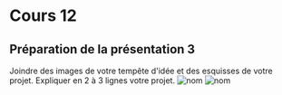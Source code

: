 # Cours 12
## Préparation de la présentation 3 
Joindre des images de votre tempête d'idée et des esquisses de votre projet. Expliquer en 2 à 3 lignes votre projet. 
![nom](https://github.com/Flora0510/Journal_de_Bord_semaines_8_15/blob/main/Images/Carteheuristique.jpg)
![nom](https://github.com/anaiuliam/Journal_de_Bord_semaines_8_15/wiki)
